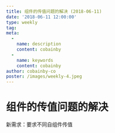 ```yaml
---
title: 组件的传值问题的解决 (2018-06-11)
date: '2018-06-11 12:00:00'
type: weekly
tag:
meta:
  -
    name: description
    content: cobainby
  -
    name: keywords
    content: cobainby
author: cobainby-co
poster: /images/weekly-4.jpeg
---
```

# 组件的传值问题的解决
新需求：要求不同自组件传值
